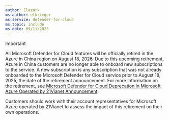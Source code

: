 ```yaml
---
author: Elazark
ms.author: elkrieger
ms.service: defender-for-cloud
ms.topic: include
ms.date: 09/11/2025
---
```


> [!IMPORTANT]
>
> All Microsoft Defender for Cloud features will be officially retired in the Azure in China region on August 18, 2026. Due to this upcoming retirement, Azure in China customers are no longer able to onboard new subscriptions to the service. A new subscription is any subscription that was not already onboarded to the Microsoft Defender for Cloud service prior to August 18, 2025, the date of the retirement announcement. For more information on the retirement, see [Microsoft Defender for Cloud Deprecation in Microsoft Azure Operated by 21Vianet Announcement](https://aka.ms/mdcretirementinchina).
>
> Customers should work with their account representatives for Microsoft Azure operated by 21Vianet to assess the impact of this retirement on their own operations.